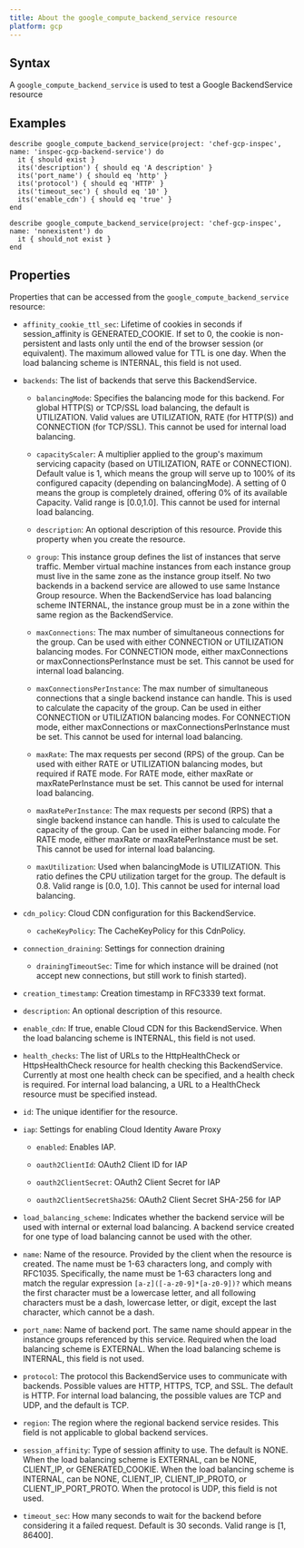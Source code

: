 ```yaml
---
title: About the google_compute_backend_service resource
platform: gcp
---
```


## Syntax
A `google_compute_backend_service` is used to test a Google BackendService resource

## Examples
```
describe google_compute_backend_service(project: 'chef-gcp-inspec', name: 'inspec-gcp-backend-service') do
  it { should exist }
  its('description') { should eq 'A description' }
  its('port_name') { should eq 'http' }
  its('protocol') { should eq 'HTTP' }
  its('timeout_sec') { should eq '10' }
  its('enable_cdn') { should eq 'true' }
end

describe google_compute_backend_service(project: 'chef-gcp-inspec', name: 'nonexistent') do
  it { should_not exist }
end
```

## Properties
Properties that can be accessed from the `google_compute_backend_service` resource:

  * `affinity_cookie_ttl_sec`: Lifetime of cookies in seconds if session_affinity is GENERATED_COOKIE. If set to 0, the cookie is non-persistent and lasts only until the end of the browser session (or equivalent). The maximum allowed value for TTL is one day.  When the load balancing scheme is INTERNAL, this field is not used.

  * `backends`: The list of backends that serve this BackendService.

    * `balancingMode`: Specifies the balancing mode for this backend.  For global HTTP(S) or TCP/SSL load balancing, the default is UTILIZATION. Valid values are UTILIZATION, RATE (for HTTP(S)) and CONNECTION (for TCP/SSL).  This cannot be used for internal load balancing.

    * `capacityScaler`: A multiplier applied to the group's maximum servicing capacity (based on UTILIZATION, RATE or CONNECTION).  Default value is 1, which means the group will serve up to 100% of its configured capacity (depending on balancingMode). A setting of 0 means the group is completely drained, offering 0% of its available Capacity. Valid range is [0.0,1.0].  This cannot be used for internal load balancing.

    * `description`: An optional description of this resource. Provide this property when you create the resource.

    * `group`: This instance group defines the list of instances that serve traffic. Member virtual machine instances from each instance group must live in the same zone as the instance group itself.  No two backends in a backend service are allowed to use same Instance Group resource.  When the BackendService has load balancing scheme INTERNAL, the instance group must be in a zone within the same region as the BackendService.

    * `maxConnections`: The max number of simultaneous connections for the group. Can be used with either CONNECTION or UTILIZATION balancing modes.  For CONNECTION mode, either maxConnections or maxConnectionsPerInstance must be set.  This cannot be used for internal load balancing.

    * `maxConnectionsPerInstance`: The max number of simultaneous connections that a single backend instance can handle. This is used to calculate the capacity of the group. Can be used in either CONNECTION or UTILIZATION balancing modes.  For CONNECTION mode, either maxConnections or maxConnectionsPerInstance must be set.  This cannot be used for internal load balancing.

    * `maxRate`: The max requests per second (RPS) of the group.  Can be used with either RATE or UTILIZATION balancing modes, but required if RATE mode. For RATE mode, either maxRate or maxRatePerInstance must be set.  This cannot be used for internal load balancing.

    * `maxRatePerInstance`: The max requests per second (RPS) that a single backend instance can handle. This is used to calculate the capacity of the group. Can be used in either balancing mode. For RATE mode, either maxRate or maxRatePerInstance must be set.  This cannot be used for internal load balancing.

    * `maxUtilization`: Used when balancingMode is UTILIZATION. This ratio defines the CPU utilization target for the group. The default is 0.8. Valid range is [0.0, 1.0].  This cannot be used for internal load balancing.

  * `cdn_policy`: Cloud CDN configuration for this BackendService.

    * `cacheKeyPolicy`: The CacheKeyPolicy for this CdnPolicy.

  * `connection_draining`: Settings for connection draining

    * `drainingTimeoutSec`: Time for which instance will be drained (not accept new connections, but still work to finish started).

  * `creation_timestamp`: Creation timestamp in RFC3339 text format.

  * `description`: An optional description of this resource.

  * `enable_cdn`: If true, enable Cloud CDN for this BackendService.  When the load balancing scheme is INTERNAL, this field is not used.

  * `health_checks`: The list of URLs to the HttpHealthCheck or HttpsHealthCheck resource for health checking this BackendService. Currently at most one health check can be specified, and a health check is required.  For internal load balancing, a URL to a HealthCheck resource must be specified instead.

  * `id`: The unique identifier for the resource.

  * `iap`: Settings for enabling Cloud Identity Aware Proxy

    * `enabled`: Enables IAP.

    * `oauth2ClientId`: OAuth2 Client ID for IAP

    * `oauth2ClientSecret`: OAuth2 Client Secret for IAP

    * `oauth2ClientSecretSha256`: OAuth2 Client Secret SHA-256 for IAP

  * `load_balancing_scheme`: Indicates whether the backend service will be used with internal or external load balancing. A backend service created for one type of load balancing cannot be used with the other.

  * `name`: Name of the resource. Provided by the client when the resource is created. The name must be 1-63 characters long, and comply with RFC1035. Specifically, the name must be 1-63 characters long and match the regular expression `[a-z]([-a-z0-9]*[a-z0-9])?` which means the first character must be a lowercase letter, and all following characters must be a dash, lowercase letter, or digit, except the last character, which cannot be a dash.

  * `port_name`: Name of backend port. The same name should appear in the instance groups referenced by this service. Required when the load balancing scheme is EXTERNAL.  When the load balancing scheme is INTERNAL, this field is not used.

  * `protocol`: The protocol this BackendService uses to communicate with backends. Possible values are HTTP, HTTPS, TCP, and SSL. The default is HTTP.  For internal load balancing, the possible values are TCP and UDP, and the default is TCP.

  * `region`: The region where the regional backend service resides. This field is not applicable to global backend services.

  * `session_affinity`: Type of session affinity to use. The default is NONE.  When the load balancing scheme is EXTERNAL, can be NONE, CLIENT_IP, or GENERATED_COOKIE.  When the load balancing scheme is INTERNAL, can be NONE, CLIENT_IP, CLIENT_IP_PROTO, or CLIENT_IP_PORT_PROTO.  When the protocol is UDP, this field is not used.

  * `timeout_sec`: How many seconds to wait for the backend before considering it a failed request. Default is 30 seconds. Valid range is [1, 86400].
